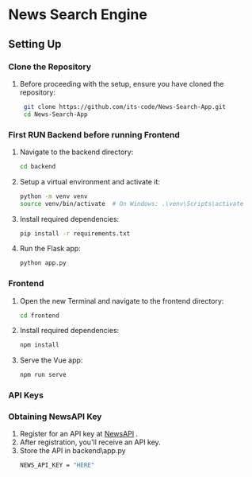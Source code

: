# News Search Engine

## Setting Up

### Clone the Repository

1. Before proceeding with the setup, ensure you have cloned the repository:
   ```bash
    git clone https://github.com/its-code/News-Search-App.git
    cd News-Search-App
    ```
   
### First RUN Backend before running Frontend

1. Navigate to the backend directory:
    ```bash
    cd backend
    ```

2. Setup a virtual environment and activate it:
    ```bash
    python -m venv venv
    source venv/bin/activate  # On Windows: .\venv\Scripts\activate
    ```

3. Install required dependencies:
    ```bash
    pip install -r requirements.txt
    ```

4. Run the Flask app:
    ```bash
    python app.py
    ```

### Frontend

1. Open the new Terminal and navigate to the frontend directory:
    ```bash
    cd frontend
    ```

2. Install required dependencies:
    ```bash
    npm install
    ```

3. Serve the Vue app:
    ```bash
    npm run serve
    ```

### API Keys

### Obtaining NewsAPI Key

1. Register for an API key at [NewsAPI](https://newsapi.org/register) .
2. After registration, you'll receive an API key.
3. Store the API in backend\app.py 
    ```bash
    NEWS_API_KEY = "HERE"    
    ```
    




    
